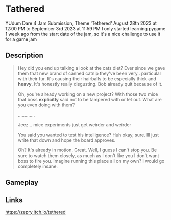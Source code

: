 # Tathered
YUdum Dare 4 Jam Submission, Theme 'Tethered'
August 28th 2023 at 12:00 PM to September 3rd 2023 at 11:59 PM
I only started learning pygame 1 week ago from the start date of the jam, so it's a nice challenge to use it for a game jam

## Description

>Hey did you end up talking a look at the cats diet? Ever since we gave them that new brand of canned catnip they've been very.. particular with their fur. It's causing their hairballs to be especially thick and **heavy**. 
It's honestly really disgusting. Bob already quit because of it.
>
>Oh, you're already working on a new project? With those two mice that boss **explicitly** said not to be tampered with or let out. What are you even doing with them?
>
>.............
>
>Jeez... mice experiments just get weirder and weirder 
>
>You said you wanted to test his intelligence? Huh okay, sure. Ill just write that down and hope the board approves.
>
>Oh? It's already in motion. Great. Well, I guess I can't stop you. Be sure to watch them closely, as much as I don't like you I don't want boss to fire you. Imagine running this place all on my own? I would go completely insane.

## Gameplay



## Links
https://zepry.itch.io/tethered

